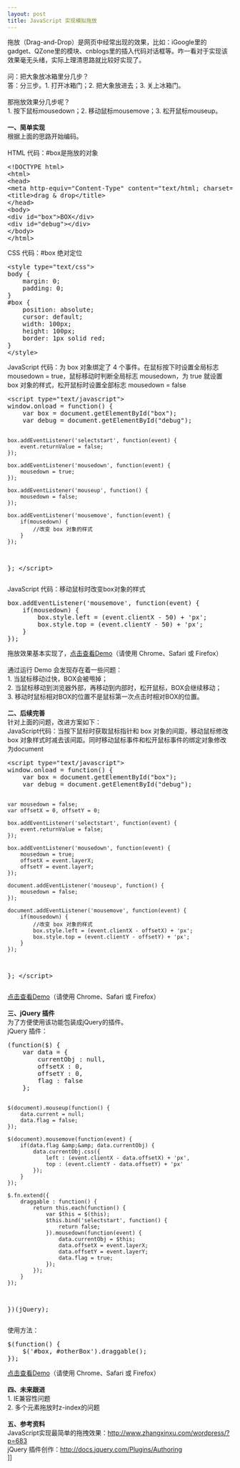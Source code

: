 ```yaml
---
layout: post
title: JavaScript 实现模拟拖放
---
```

<div>拖放（Drag-and-Drop）是网页中经常出现的效果，比如：iGoogle里的gadget、QZone里的模块、cnblogs里的插入代码对话框等。咋一看对于实现该效果毫无头绪，实际上理清思路就比较好实现了。<br /><br />问：把大象放冰箱里分几步？</div>
<div>答：分三步。1. 打开冰箱门；2. 把大象放进去；3. 关上冰箱门。<br /><br />那拖放效果分几步呢？</div>
<div>1. 按下鼠标mousedown；2. 移动鼠标mousemove；3. 松开鼠标mouseup。<br /><br /><strong>一、简单实现</strong></div>
<div>根据上面的思路开始编码。<br /><br />HTML 代码：#box是拖放的对象</div>
<div>
<div class="cnblogs_Highlighter">
<pre class="brush:html">&lt;!DOCTYPE html&gt;
&lt;html&gt;
&lt;head&gt;
&lt;meta http-equiv="Content-Type" content="text/html; charset=utf-8" /&gt;
&lt;title&gt;drag &amp; drop&lt;/title&gt;
&lt;/head&gt;
&lt;body&gt;
&lt;div id="box"&gt;BOX&lt;/div&gt;
&lt;div id="debug"&gt;&lt;/div&gt;
&lt;/body&gt;
&lt;/html&gt;
</pre>
</div>
</div>
<div></div>
<div>CSS 代码：#box 绝对定位</div>
<div>
<div class="cnblogs_Highlighter">
<pre class="brush:css">&lt;style type="text/css"&gt;
body {
	margin: 0;
	padding: 0;
}
#box {
	position: absolute;
	cursor: default;
	width: 100px;
	height: 100px;
	border: 1px solid red;
}
&lt;/style&gt;
</pre>
</div>
</div>
<div>JavaScript 代码：为 box 对象绑定了 4 个事件。在鼠标按下时设置全局标志 mousedown = true，鼠标移动时判断全局标志 mousedown，为 true 就设置 box 对象的样式，松开鼠标时设置全部标志 mousedown = false</div>
<div>
<div class="cnblogs_Highlighter">
<pre class="brush:javascript">&lt;script type="text/javascript"&gt;
window.onload = function() {
	var box = document.getElementById("box");
	var debug = document.getElementById("debug");
	
	box.addEventListener('selectstart', function(event) {
		event.returnValue = false;
	});
	
	box.addEventListener('mousedown', function(event) {
		mousedown = true;
	});
	
	box.addEventListener('mouseup', function() {
		mousedown = false;
	});
	
	box.addEventListener('mousemove', function(event) {
		if(mousedown) {
			//改变 box 对象的样式
		}
	});
};
&lt;/script&gt;</pre>
</div>
</div>
<div>JavaScript 代码：移动鼠标时改变box对象的样式</div>
<div>
<div class="cnblogs_Highlighter">
<pre class="brush:javascript">box.addEventListener('mousemove', function(event) {
	if(mousedown) {
		box.style.left = (event.clientX - 50) + 'px';
		box.style.top = (event.clientY - 50) + 'px';
	}
});
</pre>
</div>
</div>
<div>拖放效果基本实现了，<a target="_blank" href="http://leavingme.net/cnblogs/draganddrop/index.html">点击查看Demo</a>（请使用 Chrome、Safari 或 Firefox）</div>
<div><br />通过运行 Demo 会发现存在着一些问题：</div>
<div>1. 当鼠标移动过快，BOX会被甩掉；</div>
<div>2. 当鼠标移动到浏览器外部，再移动到内部时，松开鼠标，BOX会继续移动；</div>
<div>3. 移动时鼠标相对BOX的位置不是鼠标第一次点击时相对BOX的位置。<br /><br /><strong>二、后续完善</strong></div>
<div>针对上面的问题，改进方案如下：</div>
<div>JavaScript代码：当按下鼠标时获取鼠标指针和 box 对象的间距，移动鼠标修改 box 对象样式时减去该间距。同时移动鼠标事件和松开鼠标事件的绑定对象修改为document</div>
<div>
<div class="cnblogs_Highlighter">
<pre class="brush:javascript">&lt;script type="text/javascript"&gt;
window.onload = function() {
	var box = document.getElementById("box");
	var debug = document.getElementById("debug");
	
	var mousedown = false;
	var offsetX = 0, offsetY = 0;
	
	box.addEventListener('selectstart', function(event) {
		event.returnValue = false;
	});
	
	box.addEventListener('mousedown', function(event) {
		mousedown = true;
		offsetX = event.layerX;
		offsetY = event.layerY;
	});
	
	document.addEventListener('mouseup', function() {
		mousedown = false;
	});
	
	document.addEventListener('mousemove', function(event) {
		if(mousedown) {
			//改变 box 对象的样式
			box.style.left = (event.clientX - offsetX) + 'px';
			box.style.top = (event.clientY - offsetY) + 'px';
		}
	});
};
&lt;/script&gt;
</pre>
</div>
</div>
<div></div>
<div><a target="_blank" href="http://leavingme.net/cnblogs/draganddrop/demo.html">点击查看Demo</a>（请使用 Chrome、Safari 或 Firefox）<br /><br /><strong>三、jQuery 插件</strong></div>
<div>为了方便使用该功能包装成jQuery的插件。</div>
<div>jQuery 插件：</div>
<div>
<div class="cnblogs_Highlighter">
<pre class="brush:javascript">(function($) {
	var data = {
		currentObj : null,
		offsetX : 0,
		offsetY : 0,
		flag : false
	};
	
	$(document).mouseup(function() {
		data.current = null;
		data.flag = false;
	});
	
	$(document).mousemove(function(event) {
		if(data.flag &amp;&amp; data.currentObj) {
			data.currentObj.css({
				left : (event.clientX - data.offsetX) + 'px',
				top : (event.clientY - data.offsetY) + 'px'
			});
		}
	});
	
	$.fn.extend({
		draggable : function() {
			return this.each(function() {
				var $this = $(this);
				$this.bind('selectstart', function() {
					return false;
				}).mousedown(function(event) {
					data.currentObj = $this;
					data.offsetX = event.layerX;
					data.offsetY = event.layerY;
					data.flag = true;
				});
			});
		}
	});
})(jQuery);</pre>
</div>
</div>
<div>使用方法：</div>
<div>
<div class="cnblogs_Highlighter">
<pre class="brush:javascript">$(function() {
	$('#box, #otherBox').draggable();
});
</pre>
</div>
</div>
<div><a target="_blank" href="http://leavingme.net/cnblogs/draganddrop/plug.html">点击查看Demo</a>（请使用 Chrome、Safari 或 Firefox）<br /><br /><strong>四、未来跟进</strong></div>
<div>1. IE兼容性问题</div>
<div>2. 多个元素拖放时z-index的问题<br /><br /><strong>五、参考资料</strong></div>
<div>JavaScript实现最简单的拖拽效果：<a href="http://www.zhangxinxu.com/wordpress/?p=683">http://www.zhangxinxu.com/wordpress/?p=683</a></div>
<div>jQuery 插件创作：<a href="http://docs.jquery.com/Plugins/Authoring">http://docs.jquery.com/Plugins/Authoring</a></div>]]